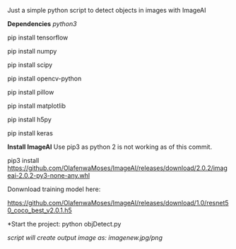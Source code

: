 Just a simple python script to detect objects in images with ImageAI

**Dependencies**
*python3*

pip install tensorflow


pip install numpy


pip install scipy


pip install opencv-python


pip install pillow


pip install matplotlib


pip install h5py


pip install keras

**Install ImageAI**
Use pip3 as python 2 is not working as of this commit.

pip3 install https://github.com/OlafenwaMoses/ImageAI/releases/download/2.0.2/imageai-2.0.2-py3-none-any.whl

Donwnload training model here:

https://github.com/OlafenwaMoses/ImageAI/releases/download/1.0/resnet50_coco_best_v2.0.1.h5

*Start the project:
python objDetect.py

*script will create output image as: imagenew.jpg/png*
